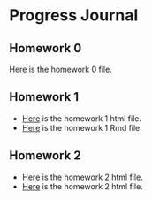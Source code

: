# Progress Journal
## Homework 0
 [Here](files/IE360_Spring21_Homework0.html) is the homework 0 file.
## Homework 1
+ [Here](files/Ahmet_Mert_Pulcu_HW1.html) is the homework 1 html file.
+ [Here](files/Ahmet_Mert_Pulcu_HW1.Rmd) is the homework 1 Rmd file.
## Homework 2
+ [Here](files/Ahmet_Mert_Pulcu_hw2.html) is the homework 2 html file.
+ [Here](files/Ahmet_Mert_Pulcu_hw2.Rmd) is the homework 2 html file.

